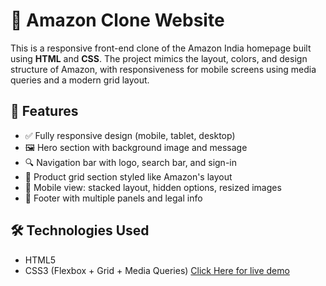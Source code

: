 # 🛒 Amazon Clone Website

This is a responsive front-end clone of the Amazon India homepage built using **HTML** and **CSS**. The project mimics the layout, colors, and design structure of Amazon, with responsiveness for mobile screens using media queries and a modern grid layout.

## 🚀 Features

- ✅ Fully responsive design (mobile, tablet, desktop)
- 🖼️ Hero section with background image and message
- 🔍 Navigation bar with logo, search bar, and sign-in
- 🧱 Product grid section styled like Amazon's layout
- 📱 Mobile view: stacked layout, hidden options, resized images
- 🔻 Footer with multiple panels and legal info

## 🛠️ Technologies Used

- HTML5
- CSS3 (Flexbox + Grid + Media Queries)
[Click Here for live demo](https://shivanib9.github.io/Amazon-clone/)
